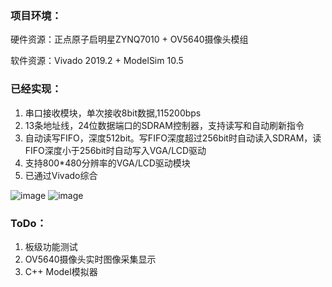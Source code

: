 ### 项目环境：
硬件资源：正点原子启明星ZYNQ7010 + OV5640摄像头模组

软件资源：Vivado 2019.2 + ModelSim 10.5

### 已经实现：

1.   串口接收模块，单次接收8bit数据,115200bps
2.   13条地址线，24位数据端口的SDRAM控制器，支持读写和自动刷新指令
3.   自动读写FIFO，深度512bit。写FIFO深度超过256bit时自动读入SDRAM，读FIFO深度小于256bit时自动写入VGA/LCD驱动
4.   支持800*480分辨率的VGA/LCD驱动模块
5.   已通过Vivado综合

![image](https://user-images.githubusercontent.com/100147572/216013259-19d72351-1e46-4a20-ad95-f45a0511561f.png)
![image](https://user-images.githubusercontent.com/100147572/216013490-6c6febf8-bcb7-4f7d-acd1-83a531a92bd3.png)

### ToDo：

1.   板级功能测试
2.   OV5640摄像头实时图像采集显示
3.   C++ Model模拟器
